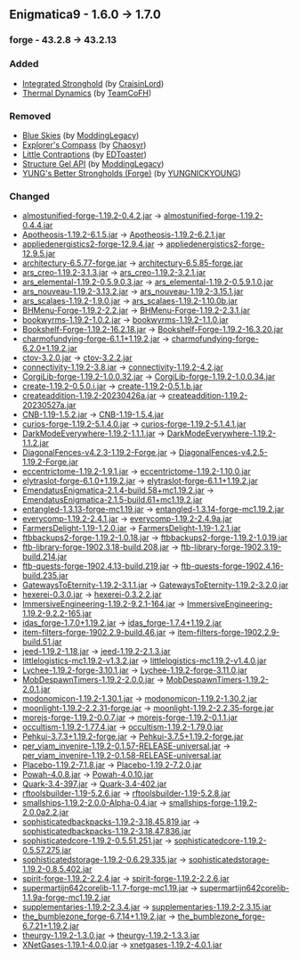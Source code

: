 ## Enigmatica9 - 1.6.0 -> 1.7.0

### forge - 43.2.8 -> 43.2.13

### Added

  * [Integrated Stronghold](https://www.curseforge.com/minecraft/mc-mods/integrated-stronghold) (by [CraisinLord](https://www.curseforge.com/members/CraisinLord/projects))
  * [Thermal Dynamics](https://www.curseforge.com/minecraft/mc-mods/thermal-dynamics) (by [TeamCoFH](https://www.curseforge.com/members/TeamCoFH/projects))

### Removed

  * [Blue Skies](https://www.curseforge.com/minecraft/mc-mods/blue-skies) (by [ModdingLegacy](https://www.curseforge.com/members/ModdingLegacy/projects))
  * [Explorer's Compass](https://www.curseforge.com/minecraft/mc-mods/explorers-compass) (by [Chaosyr](https://www.curseforge.com/members/Chaosyr/projects))
  * [Little Contraptions](https://www.curseforge.com/minecraft/mc-mods/little-contraptions) (by [EDToaster](https://www.curseforge.com/members/EDToaster/projects))
  * [Structure Gel API](https://www.curseforge.com/minecraft/mc-mods/structure-gel-api) (by [ModdingLegacy](https://www.curseforge.com/members/ModdingLegacy/projects))
  * [YUNG's Better Strongholds (Forge)](https://www.curseforge.com/minecraft/mc-mods/yungs-better-strongholds) (by [YUNGNICKYOUNG](https://www.curseforge.com/members/YUNGNICKYOUNG/projects))

### Changed

  * [almostunified-forge-1.19.2-0.4.2.jar](https://www.curseforge.com/minecraft/mc-mods/almost-unified/files/4502464) -> [almostunified-forge-1.19.2-0.4.4.jar](https://www.curseforge.com/minecraft/mc-mods/almost-unified/files/4522173)
  * [Apotheosis-1.19.2-6.1.5.jar](https://www.curseforge.com/minecraft/mc-mods/apotheosis/files/4453685) -> [Apotheosis-1.19.2-6.2.1.jar](https://www.curseforge.com/minecraft/mc-mods/apotheosis/files/4547399)
  * [appliedenergistics2-forge-12.9.4.jar](https://www.curseforge.com/minecraft/mc-mods/applied-energistics-2/files/4498125) -> [appliedenergistics2-forge-12.9.5.jar](https://www.curseforge.com/minecraft/mc-mods/applied-energistics-2/files/4548558)
  * [architectury-6.5.77-forge.jar](https://www.curseforge.com/minecraft/mc-mods/architectury-api/files/4476084) -> [architectury-6.5.85-forge.jar](https://www.curseforge.com/minecraft/mc-mods/architectury-api/files/4555749)
  * [ars_creo-1.19.2-3.1.3.jar](https://www.curseforge.com/minecraft/mc-mods/ars-creo/files/4291461) -> [ars_creo-1.19.2-3.2.1.jar](https://www.curseforge.com/minecraft/mc-mods/ars-creo/files/4551289)
  * [ars_elemental-1.19.2-0.5.9.0.3.jar](https://www.curseforge.com/minecraft/mc-mods/ars-elemental/files/4507262) -> [ars_elemental-1.19.2-0.5.9.1.0.jar](https://www.curseforge.com/minecraft/mc-mods/ars-elemental/files/4555852)
  * [ars_nouveau-1.19.2-3.13.2.jar](https://www.curseforge.com/minecraft/mc-mods/ars-nouveau/files/4477656) -> [ars_nouveau-1.19.2-3.15.1.jar](https://www.curseforge.com/minecraft/mc-mods/ars-nouveau/files/4555953)
  * [ars_scalaes-1.19.2-1.9.0.jar](https://www.curseforge.com/minecraft/mc-mods/ars-scalaes/files/4459241) -> [ars_scalaes-1.19.2-1.10.0b.jar](https://www.curseforge.com/minecraft/mc-mods/ars-scalaes/files/4555924)
  * [BHMenu-Forge-1.19.2-2.2.jar](https://www.curseforge.com/minecraft/mc-mods/bisecthosting-server-integration-menu-forge/files/4487686) -> [BHMenu-Forge-1.19.2-2.3.1.jar](https://www.curseforge.com/minecraft/mc-mods/bisecthosting-server-integration-menu-forge/files/4528907)
  * [bookwyrms-1.19.2-1.0.2.jar](https://www.curseforge.com/minecraft/mc-mods/book-wyrms/files/4058439) -> [bookwyrms-1.19.2-1.1.0.jar](https://www.curseforge.com/minecraft/mc-mods/book-wyrms/files/4542181)
  * [Bookshelf-Forge-1.19.2-16.2.18.jar](https://www.curseforge.com/minecraft/mc-mods/bookshelf/files/4426591) -> [Bookshelf-Forge-1.19.2-16.3.20.jar](https://www.curseforge.com/minecraft/mc-mods/bookshelf/files/4556697)
  * [charmofundying-forge-6.1.1+1.19.2.jar](https://www.curseforge.com/minecraft/mc-mods/charm-of-undying/files/4346537) -> [charmofundying-forge-6.2.0+1.19.2.jar](https://www.curseforge.com/minecraft/mc-mods/charm-of-undying/files/4521329)
  * [ctov-3.2.0.jar](https://www.curseforge.com/minecraft/mc-mods/choicetheorems-overhauled-village/files/4505167) -> [ctov-3.2.2.jar](https://www.curseforge.com/minecraft/mc-mods/choicetheorems-overhauled-village/files/4560451)
  * [connectivity-1.19.2-3.8.jar](https://www.curseforge.com/minecraft/mc-mods/connectivity/files/4510473) -> [connectivity-1.19.2-4.2.jar](https://www.curseforge.com/minecraft/mc-mods/connectivity/files/4521440)
  * [CorgiLib-forge-1.19.2-1.0.0.32.jar](https://www.curseforge.com/minecraft/mc-mods/corgilib/files/4416614) -> [CorgiLib-forge-1.19.2-1.0.0.34.jar](https://www.curseforge.com/minecraft/mc-mods/corgilib/files/4554111)
  * [create-1.19.2-0.5.0.i.jar](https://www.curseforge.com/minecraft/mc-mods/create/files/4371809) -> [create-1.19.2-0.5.1.b.jar](https://www.curseforge.com/minecraft/mc-mods/create/files/4550987)
  * [createaddition-1.19.2-20230426a.jar](https://www.curseforge.com/minecraft/mc-mods/createaddition/files/4508466) -> [createaddition-1.19.2-20230527a.jar](https://www.curseforge.com/minecraft/mc-mods/createaddition/files/4554044)
  * [CNB-1.19-1.5.2.jar](https://www.curseforge.com/minecraft/mc-mods/creatures-and-beasts/files/4411179) -> [CNB-1.19-1.5.4.jar](https://www.curseforge.com/minecraft/mc-mods/creatures-and-beasts/files/4556106)
  * [curios-forge-1.19.2-5.1.4.0.jar](https://www.curseforge.com/minecraft/mc-mods/curios/files/4493912) -> [curios-forge-1.19.2-5.1.4.1.jar](https://www.curseforge.com/minecraft/mc-mods/curios/files/4523009)
  * [DarkModeEverywhere-1.19.2-1.1.1.jar](https://www.curseforge.com/minecraft/mc-mods/dark-mode-everywhere/files/4505367) -> [DarkModeEverywhere-1.19.2-1.1.2.jar](https://www.curseforge.com/minecraft/mc-mods/dark-mode-everywhere/files/4524765)
  * [DiagonalFences-v4.2.3-1.19.2-Forge.jar](https://www.curseforge.com/minecraft/mc-mods/diagonal-fences/files/4026713) -> [DiagonalFences-v4.2.5-1.19.2-Forge.jar](https://www.curseforge.com/minecraft/mc-mods/diagonal-fences/files/4545944)
  * [eccentrictome-1.19.2-1.9.1.jar](https://www.curseforge.com/minecraft/mc-mods/eccentric-tome/files/4159488) -> [eccentrictome-1.19.2-1.10.0.jar](https://www.curseforge.com/minecraft/mc-mods/eccentric-tome/files/4514470)
  * [elytraslot-forge-6.1.0+1.19.2.jar](https://www.curseforge.com/minecraft/mc-mods/elytra-slot/files/4375449) -> [elytraslot-forge-6.1.1+1.19.2.jar](https://www.curseforge.com/minecraft/mc-mods/elytra-slot/files/4519258)
  * [EmendatusEnigmatica-2.1.4-build.58+mc1.19.2.jar](https://www.curseforge.com/minecraft/mc-mods/emendatus-enigmatica/files/4439106) -> [EmendatusEnigmatica-2.1.5-build.61+mc1.19.2.jar](https://www.curseforge.com/minecraft/mc-mods/emendatus-enigmatica/files/4551000)
  * [entangled-1.3.13-forge-mc1.19.jar](https://www.curseforge.com/minecraft/mc-mods/entangled/files/4388775) -> [entangled-1.3.14-forge-mc1.19.2.jar](https://www.curseforge.com/minecraft/mc-mods/entangled/files/4556671)
  * [everycomp-1.19.2-2.4.1.jar](https://www.curseforge.com/minecraft/mc-mods/every-compat/files/4510943) -> [everycomp-1.19.2-2.4.9a.jar](https://www.curseforge.com/minecraft/mc-mods/every-compat/files/4559857)
  * [FarmersDelight-1.19-1.2.0.jar](https://www.curseforge.com/minecraft/mc-mods/farmers-delight/files/3999157) -> [FarmersDelight-1.19-1.2.1.jar](https://www.curseforge.com/minecraft/mc-mods/farmers-delight/files/4525646)
  * [ftbbackups2-forge-1.19.2-1.0.18.jar](https://www.curseforge.com/minecraft/mc-mods/ftb-backups-2/files/4407546) -> [ftbbackups2-forge-1.19.2-1.0.19.jar](https://www.curseforge.com/minecraft/mc-mods/ftb-backups-2/files/4560445)
  * [ftb-library-forge-1902.3.18-build.208.jar](https://www.curseforge.com/minecraft/mc-mods/ftb-library-forge/files/4500548) -> [ftb-library-forge-1902.3.19-build.214.jar](https://www.curseforge.com/minecraft/mc-mods/ftb-library-forge/files/4541987)
  * [ftb-quests-forge-1902.4.13-build.219.jar](https://www.curseforge.com/minecraft/mc-mods/ftb-quests-forge/files/4507916) -> [ftb-quests-forge-1902.4.16-build.235.jar](https://www.curseforge.com/minecraft/mc-mods/ftb-quests-forge/files/4553968)
  * [GatewaysToEternity-1.19.2-3.1.1.jar](https://www.curseforge.com/minecraft/mc-mods/gateways-to-eternity/files/4297481) -> [GatewaysToEternity-1.19.2-3.2.0.jar](https://www.curseforge.com/minecraft/mc-mods/gateways-to-eternity/files/4546965)
  * [hexerei-0.3.0.jar](https://www.curseforge.com/minecraft/mc-mods/hexerei/files/4466686) -> [hexerei-0.3.2.2.jar](https://www.curseforge.com/minecraft/mc-mods/hexerei/files/4558662)
  * [ImmersiveEngineering-1.19.2-9.2.1-164.jar](https://www.curseforge.com/minecraft/mc-mods/immersive-engineering/files/4478894) -> [ImmersiveEngineering-1.19.2-9.2.2-165.jar](https://www.curseforge.com/minecraft/mc-mods/immersive-engineering/files/4535935)
  * [idas_forge-1.7.0+1.19.2.jar](https://www.curseforge.com/minecraft/mc-mods/idas/files/4480974) -> [idas_forge-1.7.4+1.19.2.jar](https://www.curseforge.com/minecraft/mc-mods/idas/files/4558431)
  * [item-filters-forge-1902.2.9-build.46.jar](https://www.curseforge.com/minecraft/mc-mods/item-filters/files/4055379) -> [item-filters-forge-1902.2.9-build.51.jar](https://www.curseforge.com/minecraft/mc-mods/item-filters/files/4553326)
  * [jeed-1.19.2-1.18.jar](https://www.curseforge.com/minecraft/mc-mods/just-enough-effect-descriptions-jeed/files/4277808) -> [jeed-1.19.2-2.1.3.jar](https://www.curseforge.com/minecraft/mc-mods/just-enough-effect-descriptions-jeed/files/4558330)
  * [littlelogistics-mc1.19.2-v1.3.2.jar](https://www.curseforge.com/minecraft/mc-mods/little-logistics/files/4446369) -> [littlelogistics-mc1.19.2-v1.4.0.jar](https://www.curseforge.com/minecraft/mc-mods/little-logistics/files/4563179)
  * [Lychee-1.19.2-forge-3.10.1.jar](https://www.curseforge.com/minecraft/mc-mods/lychee/files/4501086) -> [Lychee-1.19.2-forge-3.11.0.jar](https://www.curseforge.com/minecraft/mc-mods/lychee/files/4547502)
  * [MobDespawnTimers-1.19.2-2.0.0.jar](https://www.curseforge.com/minecraft/mc-mods/mob-despawn-timers/files/4409689) -> [MobDespawnTimers-1.19.2-2.0.1.jar](https://www.curseforge.com/minecraft/mc-mods/mob-despawn-timers/files/4536463)
  * [modonomicon-1.19.2-1.30.1.jar](https://www.curseforge.com/minecraft/mc-mods/modonomicon/files/4468456) -> [modonomicon-1.19.2-1.30.2.jar](https://www.curseforge.com/minecraft/mc-mods/modonomicon/files/4519294)
  * [moonlight-1.19.2-2.2.31-forge.jar](https://www.curseforge.com/minecraft/mc-mods/selene/files/4491267) -> [moonlight-1.19.2-2.2.35-forge.jar](https://www.curseforge.com/minecraft/mc-mods/selene/files/4563478)
  * [morejs-forge-1.19.2-0.0.7.jar](https://www.curseforge.com/minecraft/mc-mods/morejs/files/4353783) -> [morejs-forge-1.19.2-0.1.1.jar](https://www.curseforge.com/minecraft/mc-mods/morejs/files/4553298)
  * [occultism-1.19.2-1.77.4.jar](https://www.curseforge.com/minecraft/mc-mods/occultism/files/4510918) -> [occultism-1.19.2-1.79.0.jar](https://www.curseforge.com/minecraft/mc-mods/occultism/files/4561807)
  * [Pehkui-3.7.3+1.19.2-forge.jar](https://www.curseforge.com/minecraft/mc-mods/pehkui/files/4492252) -> [Pehkui-3.7.5+1.19.2-forge.jar](https://www.curseforge.com/minecraft/mc-mods/pehkui/files/4556162)
  * [per_viam_invenire-1.19.2-0.1.57-RELEASE-universal.jar](https://www.curseforge.com/minecraft/mc-mods/perviaminvenire/files/4430952) -> [per_viam_invenire-1.19.2-0.1.58-RELEASE-universal.jar](https://www.curseforge.com/minecraft/mc-mods/perviaminvenire/files/4555879)
  * [Placebo-1.19.2-7.1.8.jar](https://www.curseforge.com/minecraft/mc-mods/placebo/files/4500148) -> [Placebo-1.19.2-7.2.0.jar](https://www.curseforge.com/minecraft/mc-mods/placebo/files/4546960)
  * [Powah-4.0.8.jar](https://www.curseforge.com/minecraft/mc-mods/powah-rearchitected/files/4489347) -> [Powah-4.0.10.jar](https://www.curseforge.com/minecraft/mc-mods/powah-rearchitected/files/4525233)
  * [Quark-3.4-397.jar](https://www.curseforge.com/minecraft/mc-mods/quark/files/4480516) -> [Quark-3.4-402.jar](https://www.curseforge.com/minecraft/mc-mods/quark/files/4551115)
  * [rftoolsbuilder-1.19-5.2.6.jar](https://www.curseforge.com/minecraft/mc-mods/rftools-builder/files/4483653) -> [rftoolsbuilder-1.19-5.2.8.jar](https://www.curseforge.com/minecraft/mc-mods/rftools-builder/files/4514999)
  * [smallships-1.19.2-2.0.0-Alpha-0.4.jar](https://www.curseforge.com/minecraft/mc-mods/small-ships/files/3926824) -> [smallships-forge-1.19.2-2.0.0a2.2.jar](https://www.curseforge.com/minecraft/mc-mods/small-ships/files/4560077)
  * [sophisticatedbackpacks-1.19.2-3.18.45.819.jar](https://www.curseforge.com/minecraft/mc-mods/sophisticated-backpacks/files/4499805) -> [sophisticatedbackpacks-1.19.2-3.18.47.836.jar](https://www.curseforge.com/minecraft/mc-mods/sophisticated-backpacks/files/4548454)
  * [sophisticatedcore-1.19.2-0.5.51.251.jar](https://www.curseforge.com/minecraft/mc-mods/sophisticated-core/files/4503931) -> [sophisticatedcore-1.19.2-0.5.57.275.jar](https://www.curseforge.com/minecraft/mc-mods/sophisticated-core/files/4548381)
  * [sophisticatedstorage-1.19.2-0.6.29.335.jar](https://www.curseforge.com/minecraft/mc-mods/sophisticated-storage/files/4503929) -> [sophisticatedstorage-1.19.2-0.8.5.402.jar](https://www.curseforge.com/minecraft/mc-mods/sophisticated-storage/files/4548922)
  * [spirit-forge-1.19.2-2.2.4.jar](https://www.curseforge.com/minecraft/mc-mods/spirit/files/4427185) -> [spirit-forge-1.19.2-2.2.6.jar](https://www.curseforge.com/minecraft/mc-mods/spirit/files/4523732)
  * [supermartijn642corelib-1.1.7-forge-mc1.19.jar](https://www.curseforge.com/minecraft/mc-mods/supermartijn642s-core-lib/files/4484238) -> [supermartijn642corelib-1.1.9a-forge-mc1.19.2.jar](https://www.curseforge.com/minecraft/mc-mods/supermartijn642s-core-lib/files/4548462)
  * [supplementaries-1.19.2-2.3.4.jar](https://www.curseforge.com/minecraft/mc-mods/supplementaries/files/4488276) -> [supplementaries-1.19.2-2.3.15.jar](https://www.curseforge.com/minecraft/mc-mods/supplementaries/files/4562581)
  * [the_bumblezone_forge-6.7.14+1.19.2.jar](https://www.curseforge.com/minecraft/mc-mods/the-bumblezone-forge/files/4507359) -> [the_bumblezone_forge-6.7.21+1.19.2.jar](https://www.curseforge.com/minecraft/mc-mods/the-bumblezone-forge/files/4562765)
  * [theurgy-1.19.2-1.3.0.jar](https://www.curseforge.com/minecraft/mc-mods/theurgy/files/4375467) -> [theurgy-1.19.2-1.3.3.jar](https://www.curseforge.com/minecraft/mc-mods/theurgy/files/4562443)
  * [XNetGases-1.19.1-4.0.0.jar](https://www.curseforge.com/minecraft/mc-mods/xnet-gases/files/3918289) -> [xnetgases-1.19.2-4.0.1.jar](https://www.curseforge.com/minecraft/mc-mods/xnet-gases/files/4536820)


